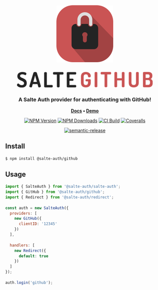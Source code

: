 <h2 align="center">
  <div>
    <a href="https://github.com/salte-auth/github">
      <img height="180px" src="https://raw.githubusercontent.com/salte-auth/logos/master/images/logo.svg?sanitize=true">
      <br>
      <br>
      <img height="50px" src="https://raw.githubusercontent.com/salte-auth/logos/master/images/%40salte-auth/github.svg?sanitize=true">
    </a>
  </div>
</h2>

<h3 align="center">
	A Salte Auth provider for authenticating with GitHub!
</h3>

<p align="center">
	<strong>
		<a href="https://salte-auth.gitbook.io">Docs</a>
		•
		<a href="https://salte-auth-demo.glitch.me">Demo</a>
	</strong>
</p>

<div align="center">

  [![NPM Version][npm-version-image]][npm-url]
  [![NPM Downloads][npm-downloads-image]][npm-url]
  [![CI Build][github-actions-image]][github-actions-url]
  [![Coveralls][coveralls-image]][coveralls-url]

  [![semantic-release][semantic-release-image]][semantic-release-url]

</div>

## Install

```sh
$ npm install @salte-auth/github
```

## Usage

```js
import { SalteAuth } from '@salte-auth/salte-auth';
import { GitHub } from '@salte-auth/github';
import { Redirect } from '@salte-auth/redirect';

const auth = new SalteAuth({
  providers: [
    new GitHub({
      clientID: '12345'
    })
  ],

  handlers: [
    new Redirect({
      default: true
    })
  ]
});

auth.login('github');
```

[npm-version-image]: https://img.shields.io/npm/v/@salte-auth/github.svg?style=flat
[npm-downloads-image]: https://img.shields.io/npm/dm/@salte-auth/github.svg?style=flat
[npm-url]: https://npmjs.org/package/@salte-auth/github

[github-actions-image]: https://github.com/salte-auth/github/actions/workflows/ci.yml/badge.svg?branch=master 
[github-actions-url]: https://github.com/salte-auth/github/actions/workflows/ci.yml

[coveralls-image]: https://img.shields.io/coveralls/salte-auth/github/master.svg
[coveralls-url]: https://coveralls.io/github/salte-auth/github?branch=master

[commitizen-image]: https://img.shields.io/badge/commitizen-friendly-brightgreen.svg
[commitizen-url]: https://commitizen.github.io/cz-cli/

[semantic-release-url]: https://github.com/semantic-release/semantic-release
[semantic-release-image]: https://img.shields.io/badge/%20%20%F0%9F%93%A6%F0%9F%9A%80-semantic--release-e10079.svg
